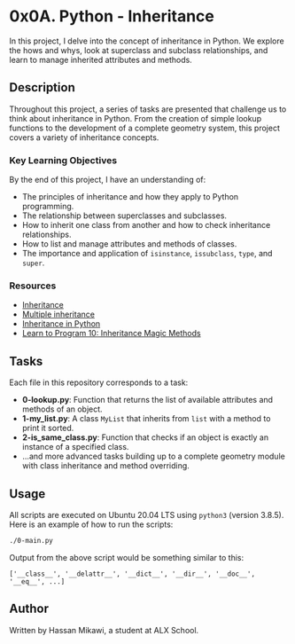 # 0x0A. Python - Inheritance

In this project, I delve into the concept of inheritance in Python. We explore the hows and whys, look at superclass and subclass relationships, and learn to manage inherited attributes and methods.

## Description

Throughout this project, a series of tasks are presented that challenge us to think about inheritance in Python. From the creation of simple lookup functions to the development of a complete geometry system, this project covers a variety of inheritance concepts.

### Key Learning Objectives

By the end of this project, I have an understanding of:

- The principles of inheritance and how they apply to Python programming.
- The relationship between superclasses and subclasses.
- How to inherit one class from another and how to check inheritance relationships.
- How to list and manage attributes and methods of classes.
- The importance and application of `isinstance`, `issubclass`, `type`, and `super`.

### Resources

- [Inheritance](https://docs.python.org/3/tutorial/classes.html#inheritance)
- [Multiple inheritance](https://docs.python.org/3/tutorial/classes.html#multiple-inheritance)
- [Inheritance in Python](https://realpython.com/inheritance-composition-python/)
- [Learn to Program 10: Inheritance Magic Methods](https://www.youtube.com/watch?v=d8kCdLCi6Lk)

## Tasks

Each file in this repository corresponds to a task:

- **0-lookup.py**: Function that returns the list of available attributes and methods of an object.
- **1-my_list.py**: A class `MyList` that inherits from `list` with a method to print it sorted.
- **2-is_same_class.py**: Function that checks if an object is exactly an instance of a specified class.
- ...and more advanced tasks building up to a complete geometry module with class inheritance and method overriding.

## Usage

All scripts are executed on Ubuntu 20.04 LTS using `python3` (version 3.8.5). Here is an example of how to run the scripts:

```bash
./0-main.py
```

Output from the above script would be something similar to this:

```
['__class__', '__delattr__', '__dict__', '__dir__', '__doc__', '__eq__', ...]
```

## Author

Written by Hassan Mikawi, a student at ALX School.
